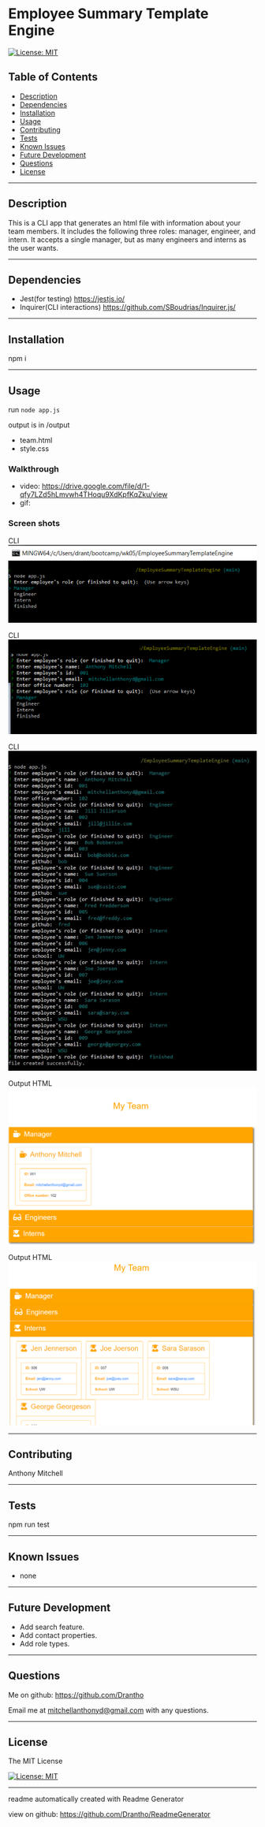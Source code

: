 # Employee Summary Template Engine 

  [![License: MIT](https://img.shields.io/badge/License-MIT-yellow.svg)](https://opensource.org/licenses/MIT)

  ## Table of Contents
  - [Description](#description)
  - [Dependencies](#dependencies)
  - [Installation](#installation)
  - [Usage](#usage)
  - [Contributing](#contributing)
  - [Tests](#tests)
  - [Known Issues](#known-issues)
  - [Future Development](#future-development)
  - [Questions](#questions)
  - [License](#license)

  ------------------------------------------------------------------------------
  ## Description

  This is a CLI app that generates an html file with information about your team members. It includes the following three roles: manager, engineer, and intern. It accepts a single manager, but as many engineers and interns as the user wants.
  
  -------------------------------------------------------------------------------
  ## Dependencies

  - Jest(for testing) https://jestjs.io/
  - Inquirer(CLI interactions) https://github.com/SBoudrias/Inquirer.js/

  -------------------------------------------------------------------------------
  ## Installation 

  npm i

  -------------------------------------------------------------------------------
  ## Usage 
  
  run `node app.js`

  output is in /output
  - team.html
  - style.css

  ### Walkthrough
  - video: https://drive.google.com/file/d/1-qfy7LZd5hLmvwh4THoqu9XdKpfKqZku/view
  - gif: 

  ### Screen shots

  CLI
  ![Screen shot of CLI](./assets/images/screenshot1.png?raw=true "CLI Screen shot")

  CLI
  ![Screen shot of CLI](./assets/images/screenshot2.png?raw=true "CLI Screen shot")

  CLI
  ![Screen shot of CLI](./assets/images/screenshot3.png?raw=true "CLI Screen shot")

  Output HTML
  ![Screen shot of HTML output](./assets/images/screenshot4.png?raw=true "Output Screen shot")

  Output HTML
  ![Screen shot of HTML output](./assets/images/screenshot5.png?raw=true "Output Screen shot")

  -------------------------------------------------------------------------------
  ## Contributing 

  Anthony Mitchell

  -------------------------------------------------------------------------------
  ## Tests 

  npm run test 

  -------------------------------------------------------------------------------
  ## Known Issues 

  - none 

  -------------------------------------------------------------------------------
  ## Future Development 

  - Add search feature. 
  - Add contact properties. 
  - Add role types. 

  -------------------------------------------------------------------------------
  ## Questions
  Me on github: https://github.com/Drantho 

  Email me at mitchellanthonyd@gmail.com with any questions. 

  -------------------------------------------------------------------------------
  ## License 
 
The MIT License 

[![License: MIT](https://img.shields.io/badge/License-MIT-yellow.svg)](https://opensource.org/licenses/MIT) 

  
  ------------------------------------------------------------------------------

   readme automatically created with Readme Generator 

   view on github: https://github.com/Drantho/ReadmeGenerator
